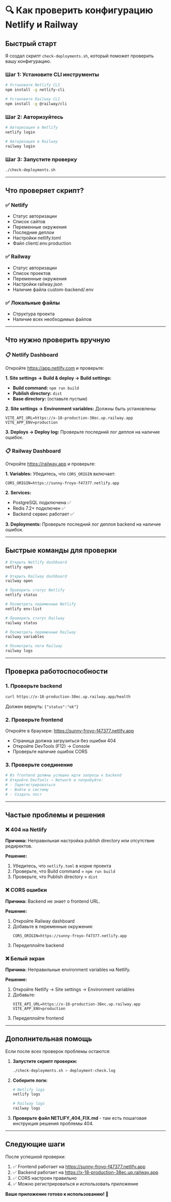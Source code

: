 # 🔍 Как проверить конфигурацию Netlify и Railway

## Быстрый старт

Я создал скрипт `check-deployments.sh`, который поможет проверить вашу конфигурацию.

### Шаг 1: Установите CLI инструменты

```bash
# Установите Netlify CLI
npm install -g netlify-cli

# Установите Railway CLI
npm install -g @railway/cli
```

### Шаг 2: Авторизуйтесь

```bash
# Авторизация в Netlify
netlify login

# Авторизация в Railway
railway login
```

### Шаг 3: Запустите проверку

```bash
./check-deployments.sh
```

---

## Что проверяет скрипт?

### ✅ Netlify
- Статус авторизации
- Список сайтов
- Переменные окружения
- Последние деплои
- Настройки netlify.toml
- Файл client/.env.production

### ✅ Railway
- Статус авторизации
- Список проектов
- Переменные окружения
- Настройки railway.json
- Наличие файла custom-backend/.env

### ✅ Локальные файлы
- Структура проекта
- Наличие всех необходимых файлов

---

## Что нужно проверить вручную

### 📋 Netlify Dashboard

Откройте https://app.netlify.com и проверьте:

**1. Site settings → Build & deploy → Build settings:**
- **Build command:** `npm run build`
- **Publish directory:** `dist`
- **Base directory:** (оставьте пустым)

**2. Site settings → Environment variables:**
Должны быть установлены:
```
VITE_API_URL=https://x-18-production-38ec.up.railway.app
VITE_APP_ENV=production
```

**3. Deploys → Deploy log:**
Проверьте последний лог деплоя на наличие ошибок.

### 📋 Railway Dashboard

Откройте https://railway.app и проверьте:

**1. Variables:**
Убедитесь, что `CORS_ORIGIN` включает:
```
CORS_ORIGIN=https://sunny-froyo-f47377.netlify.app
```

**2. Services:**
- PostgreSQL подключена ✅
- Redis 7.2+ подключен ✅
- Backend сервис работает ✅

**3. Deployments:**
Проверьте последний лог деплоя backend на наличие ошибок.

---

## Быстрые команды для проверки

```bash
# Открыть Netlify dashboard
netlify open

# Открыть Railway dashboard
railway open

# Проверить статус Netlify
netlify status

# Посмотреть переменные Netlify
netlify env:list

# Проверить статус Railway
railway status

# Посмотреть переменные Railway
railway variables

# Посмотреть логи Railway
railway logs
```

---

## Проверка работоспособности

### 1. Проверьте backend

```bash
curl https://x-18-production-38ec.up.railway.app/health
```

Должен вернуть: `{"status":"ok"}`

### 2. Проверьте frontend

Откройте в браузере: https://sunny-froyo-f47377.netlify.app

- Страница должна загрузиться без ошибки 404
- Откройте DevTools (F12) → Console
- Проверьте наличие ошибок CORS

### 3. Проверьте соединение

```bash
# Из frontend должны успешно идти запросы к backend
# Откройте DevTools → Network и попробуйте:
# - Зарегистрироваться
# - Войти в систему
# - Создать пост
```

---

## Частые проблемы и решения

### ❌ 404 на Netlify

**Причина:** Неправильная настройка publish directory или отсутствие редиректов.

**Решение:**
1. Убедитесь, что `netlify.toml` в корне проекта
2. Проверьте, что Build command = `npm run build`
3. Проверьте, что Publish directory = `dist`

### ❌ CORS ошибки

**Причина:** Backend не знает о frontend URL.

**Решение:**
1. Откройте Railway dashboard
2. Добавьте в переменные окружения:
   ```
   CORS_ORIGIN=https://sunny-froyo-f47377.netlify.app
   ```
3. Передеплойте backend

### ❌ Белый экран

**Причина:** Неправильные environment variables на Netlify.

**Решение:**
1. Откройте Netlify → Site settings → Environment variables
2. Добавьте:
   ```
   VITE_API_URL=https://x-18-production-38ec.up.railway.app
   VITE_APP_ENV=production
   ```
3. Передеплойте frontend

---

## Дополнительная помощь

Если после всех проверок проблемы остаются:

1. **Запустите скрипт проверки:**
   ```bash
   ./check-deployments.sh > deployment-check.log
   ```

2. **Соберите логи:**
   ```bash
   # Netlify logs
   netlify logs
   
   # Railway logs
   railway logs
   ```

3. **Проверьте файл NETLIFY_404_FIX.md** - там есть пошаговая инструкция решения проблемы 404.

---

## Следующие шаги

После успешной проверки:

1. ✅ Frontend работает на https://sunny-froyo-f47377.netlify.app
2. ✅ Backend работает на https://x-18-production-38ec.up.railway.app
3. ✅ CORS настроен правильно
4. ✅ Можно регистрироваться и использовать приложение

**Ваше приложение готово к использованию! 🎉**
